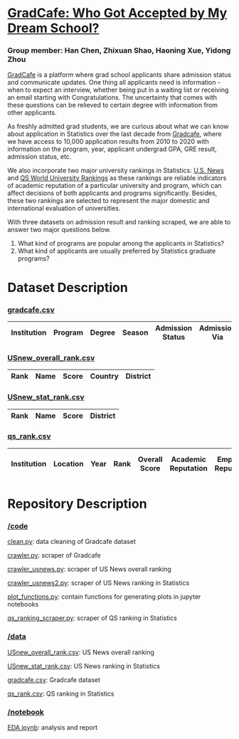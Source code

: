 # [GradCafe: Who Got Accepted by My Dream School?](https://yidongzhou.github.io/projects.html)

### Group member: Han Chen, Zhixuan Shao, Haoning Xue, Yidong Zhou

[GradCafe](https://www.thegradcafe.com/) is a platform where grad school applicants share admission status and communicate updates. One thing all applicants need is information - when to expect an interview, whether being put in a waiting list or receiving an email starting with Congratulations. The uncertainty that comes with these questions can be relieved to certain degree with information from other applicants.

As freshly admitted grad students, we are curious about what we can know about application in Statistics over the last decade from [Gradcafe](https://www.thegradcafe.com/), where we have access to 10,000 application results from 2010 to 2020 with information on the program, year, applicant undergrad GPA, GRE result, admission status, etc.

We also incorporate two major university rankings in Statistics: [U.S. News](https://www.usnews.com/best-colleges/rankings/national-universities) and [QS World University Rankings](https://www.topuniversities.com/university-rankings/world-university-rankings/2020) as these rankings are reliable indicators of academic reputation of a particular university and program, which can affect decisions of both applicants and programs significantly. Besides, these two rankings are selected to represent the major domestic and international evaluation of universities.

With three datasets on admission result and ranking scraped, we are able to answer two major questions below.
1. What kind of programs are popular among the applicants in Statistics?
2. What kind of applicants are usually preferred by Statistics graduate programs?

# Dataset Description
### [gradcafe.csv](data/gradcafe.csv)

| Institution | Program | Degree | Season | Admission Status | Admission Via | Status | Data Added | Notes |
|    :---:    |  :---:  |  :---: |  :---: |      :---:       |     :---:     |  :---: |    :---:   | :---: |

### [USnew_overall_rank.csv](data/USnew_overall_rank.csv)

| Rank | Name | Score | Country | District |
|:---: |:---: | :---: |  :---:  |  :---:   |

### [USnew_stat_rank.csv](data/USnew_stat_rank.csv)

| Rank | Name | Score| District |
|:---: |:---: | :---:|  :---:   |

### [qs_rank.csv](data/qs_rank.csv)

| Institution | Location | Year | Rank | Overall Score | Academic Reputation | Employer Reputation | Citation per Paper | H-index citation |
|    :---:    |  :---:   |:---: | :---:|   :---:       |        :---:        |       :---:         |       :---:        |      :---:       |

# Repository Description
### [/code](code)
[clean.py](code/clean.py): data cleaning of Gradcafe dataset

[crawler.py](code/crawler.py): scraper of Gradcafe

[crawler_usnews.py](code/crawler_usnews.py): scraper of US News overall ranking

[crawler_usnews2.py](code/crawler_usnews2.py): scraper of US News ranking in Statistics

[plot_functions.py](code/describe.py): contain functions for generating plots in jupyter notebooks

[qs_ranking_scraper.py](code/qs_ranking_scraper.py): scraper of QS ranking in Statistics

### [/data](data)
[USnew_overall_rank.csv](data/USnew_overall_rank.csv): US News overall ranking

[USnew_stat_rank.csv](data/USnew_stat_rank.csv): US News ranking in Statistics

[gradcafe.csv](data/gradcafe.csv): Gradcafe dataset

[qs_rank.csv](data/qs_rank.csv): QS ranking in Statistics

### [/notebook](notebook)
[EDA.ipynb](notebooks/EDA.ipynb): analysis and report

